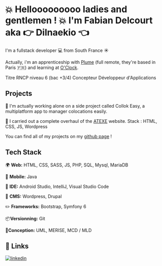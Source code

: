 # :collision: Hellooooooooo ladies and gentlemen ! :collision: I'm Fabian Delcourt aka  :point_right: Dilnaekio :point_left:

I'm a fullstack developer :computer: from South France :sunny:

Actually, i'm an apprenticeship with [Plume](https://www.plume.fr/) (full remote, they're based in Paris :fr:) and learning at [O'Clock](https://oclock.io/?utm_source=google&utm_medium=cpc&utm_campaign=Brand&adgroupname=Oclock&keyword=o%27clock&gclid=CjwKCAiAv9ucBhBXEiwA6N8nYPsR1OudlgZ6xruoBHGrbGd_0kT5aACJAunHHF6F8KTnFwGZ0tJ3AxoCPNoQAvD_BwE).

Titre RNCP niveau 6 (bac +3/4) 
Concepteur Développeur d'Applications

## Projects
:gift_heart: I'm actually working alone on a side project called Collok Easy, a multiplatform app to manager colocations easily.

:round_pushpin: I carried out a complete overhaul of the [ATEXE](https://www.atexe.fr) website.
Stack : HTML, CSS, JS, Wordpress

You can find all of my projects on my [github page](https://dilnaekio.github.io/) !

## Tech Stack

:earth_africa: **Web:**  HTML, CSS, SASS, JS, PHP, SQL, Mysql, MariaDB

:iphone: **Mobile:** Java

:floppy_disk: **IDE:** Android Studio, IntelliJ, Visual Studio Code

:wrench: **CMS:** Wordpress, Drupal

:pencil2: **Frameworks:** Bootstrap, Symfony 6

:package:**Versionning:** Git

:blue_book:**Conception:** UML, MERISE, MCD / MLD


## 🔗 Links
[![linkedin](https://img.shields.io/badge/linkedin-0A66C2?style=for-the-badge&logo=linkedin&logoColor=white)](https://www.linkedin.com/in/fabian-delcourt/)
